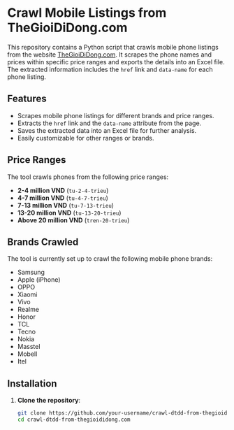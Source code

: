 # Crawl Mobile Listings from TheGioiDiDong.com

This repository contains a Python script that crawls mobile phone listings from the website [TheGioiDiDong.com](https://www.thegioididong.com). It scrapes the phone names and prices within specific price ranges and exports the details into an Excel file. The extracted information includes the `href` link and `data-name` for each phone listing.

## Features
- Scrapes mobile phone listings for different brands and price ranges.
- Extracts the `href` link and the `data-name` attribute from the page.
- Saves the extracted data into an Excel file for further analysis.
- Easily customizable for other ranges or brands.

## Price Ranges
The tool crawls phones from the following price ranges:
- **2-4 million VND** (`tu-2-4-trieu`)
- **4-7 million VND** (`tu-4-7-trieu`)
- **7-13 million VND** (`tu-7-13-trieu`)
- **13-20 million VND** (`tu-13-20-trieu`)
- **Above 20 million VND** (`tren-20-trieu`)

## Brands Crawled
The tool is currently set up to crawl the following mobile phone brands:
- Samsung
- Apple (iPhone)
- OPPO
- Xiaomi
- Vivo
- Realme
- Honor
- TCL
- Tecno
- Nokia
- Masstel
- Mobell
- Itel

## Installation

1. **Clone the repository**:
   ```bash
   git clone https://github.com/your-username/crawl-dtdd-from-thegioididong.com.git
   cd crawl-dtdd-from-thegioididong.com
